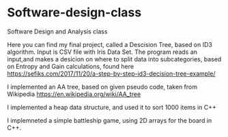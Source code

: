 # Software-design-class
Software Design and Analysis class

Here you can find my final project, called a Descision Tree, based on ID3 algorithm.
Input is CSV file with Iris Data Set.
The program reads an input,and makes a desicion on where to split data into subcategories, based on Entropy and Gain calculations,
found here https://sefiks.com/2017/11/20/a-step-by-step-id3-decision-tree-example/

I implemented an AA tree, based on given pseudo code, taken from Wikipedia
https://en.wikipedia.org/wiki/AA_tree

I implemented a heap data structure, and used it to sort 1000 items in C++

I implemneted a simple battleship game, using 2D arrays for the board  in C++.
